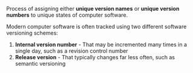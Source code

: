 Process of assigning either **unique version names** or **unique version numbers** to unique states of computer software.

Modern computer software is often tracked using two different software versioning schemes:
  1. **Internal version number**
    - That may be incremented many times in a single day, such as a revision control number
  2. **Release version**
    - That typically changes far less often, such as semantic versioning
